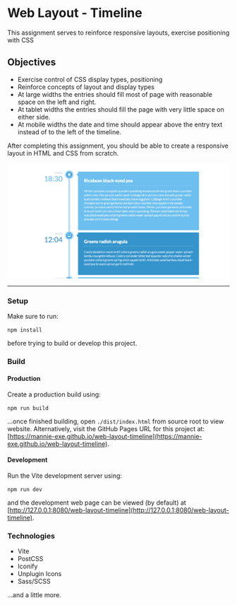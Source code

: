 # Web Layout - Timeline

This assignment serves to reinforce responsive layouts, exercise positioning with CSS

## Objectives

* Exercise control of CSS display types, positioning
* Reinforce concepts of layout and display types
* At large widths the entries should fill most of page with reasonable space on the left and right.
* At tablet widths the entries should fill the page with very little space on either side.
* At mobile widths the date and time should appear above the entry text instead of to the left of the timeline.

After completing this assignment, you should be able to create a responsive layout in HTML and CSS from scratch.

![Project Reference Image](docs/reference.png)

---

### Setup
Make sure to run:
```
npm install
```
before trying to build or develop this project.

### Build
#### Production
Create a production build using:
```
npm run build
```
...once finished building, open `./dist/index.html` from source root to view website. Alternatively, visit the GitHub Pages URL for this project at: [https://mannie-exe.github.io/web-layout-timeline](https://mannie-exe.github.io/web-layout-timeline).

#### Development
Run the Vite development server using:
```
npm run dev
```
and the development web page can be viewed (by default) at [http://127.0.0.1:8080/web-layout-timeline](http://127.0.0.1:8080/web-layout-timeline).

### Technologies
* Vite
* PostCSS
* Iconify
* Unplugin Icons
* Sass/SCSS

...and a little more.
